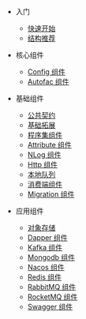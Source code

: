 - 入门

  - [快速开始](/docs/zh-cn/quickstart.md)
  - [结构推荐](/docs/zh-cn/recommended.md)

- 核心组件

  - [Config 组件](/docs/zh-cn/components/ConfigSdk.md)
  - [Autofac 组件](/docs/zh-cn/components/AutofacSdk.md)

- 基础组件

  - [公共契约](/docs/zh-cn/components/ContractSdk.md)
  - [基础拓展](/docs/zh-cn/components/CommonSdk.md)
  - [程序集组件](/docs/zh-cn/components/AssemblySdk.md)
  - [Attribute 组件](/docs/zh-cn/components/AttributeSdk.md)
  - [NLog 组件](/docs/zh-cn/components/NLogSdk.md)
  - [Http 组件](/docs/zh-cn/components/HttpSdk.md)
  - [本地队列](/docs/zh-cn/components/QueueSdk.md)
  - [消费端组件](/docs/zh-cn/components/ConsumerSdk.md)
  - [Migration 组件](/docs/zh-cn/components/MigrationSdk.md)

- 应用组件

  - [对象存储](/docs/zh-cn/components/ObjectSdk.md)
  - [Dapper 组件](/docs/zh-cn/components/DapperSdk.md)
  - [Kafka 组件](/docs/zh-cn/components/KafkaSdk.md)
  - [Mongodb 组件](/docs/zh-cn/components/MongodbSdk.md)
  - [Nacos 组件](/docs/zh-cn/components/NacosSdk.md)
  - [Redis 组件](/docs/zh-cn/components/RedisSdk.md)
  - [RabbitMQ 组件](/docs/zh-cn/components/RabbitMQSdk.md)
  - [RocketMQ 组件](/docs/zh-cn/components/RocketMQSdk.md)
  - [Swagger 组件](/docs/zh-cn/components/SwaggerSdk.md)
